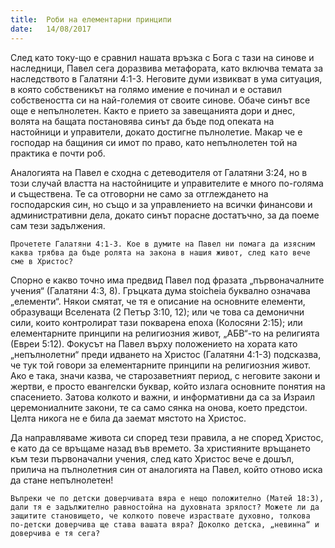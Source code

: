 ```yaml
---
title:  Роби на елементарни принципи
date:   14/08/2017
---
```


След като току-що е сравнил нашата връзка с Бога с тази на синове и наследници, Павел сега доразвива метафората, като включва темата за наследството в Галатяни 4:1-3. Неговите думи извикват в ума ситуация, в която собственикът на голямо имение е починал и е оставил собствеността си на най-големия от своите синове. Обаче синът все още е непълнолетен. Както е прието за завещанията дори и днес, волята на бащата постановява синът да бъде под опеката на настойници и управители, докато достигне пълнолетие. Макар че е господар на бащиния си имот по право, като непълнолетен той на практика е почти роб.

Аналогията на Павел е сходна с детеводителя от Галатяни 3:24, но в този случай властта на настойниците и управителите е много по-голяма и съществена. Те са отговорни не само за отглеждането на господарския син, но също и за управлението на всички финансови и административни дела, докато синът порасне достатъчно, за да поеме сам тези задължения.

`Прочетете Галатяни 4:1-3. Кое в думите на Павел ни помага да изясним каква трябва да бъде ролята на закона в нашия живот, след като вече сме в Христос?`

Спорно е какво точно има предвид Павел под фразата „първоначалните учения“ (Галатяни 4:3, 8). Гръцката дума stoicheia буквално означава „елементи“. Някои смятат, че тя е описание на основните елементи, образуващи Вселената (2 Петър 3:10, 12); или че това са демонични сили, които контролират тази покварена епоха (Колосяни 2:15); или елементарните принципи на религиозния живот, „АБВ“-то на религията (Евреи 5:12). Фокусът на Павел върху положението на хората като „непълнолетни“ преди идването на Христос (Галатяни 4:1-3) подсказва, че тук той говори за елементарните принципи на религиозния живот. Ако е така, значи казва, че старозаветният период, с неговите закони и жертви, е просто евангелски буквар, който излага основните понятия на спасението. Затова колкото и важни, и информативни да са за Израил церемониалните закони, те са само сянка на онова, което предстои. Целта никога не е била да заемат мястото на Христос.

Да направляваме живота си според тези правила, а не според Христос, е като да се връщаме назад във времето. За християните връщането към тези първоначални учения, след като Христос вече е дошъл, прилича на пълнолетния син от аналогията на Павел, който отново иска да стане непълнолетен!

`Въпреки че по детски доверчивата вяра е нещо положително (Матей 18:3), дали тя е задължително равностойна на духовната зрялост? Можете ли да защитите становището, че колкото повече израствате духовно, толкова по-детски доверчива ще става вашата вяра? Доколко детска, „невинна“ и доверчива е тя сега?`